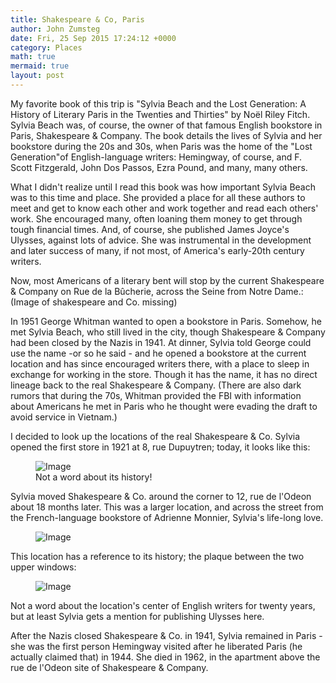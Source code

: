 ```yaml
---
title: Shakespeare & Co, Paris
author: John Zumsteg
date: Fri, 25 Sep 2015 17:24:12 +0000
category: Places
math: true
mermaid: true
layout: post
---
```

My favorite book of this trip is "<span id="productTitle" class="a-size-large">Sylvia Beach and the Lost Generation: A History of Literary Paris in the Twenties and Thirties" by Noël Riley Fitch. Sylvia Beach was, of course, the owner of that famous English bookstore in Paris, Shakespeare &amp; Company. The book details the lives of Sylvia and her bookstore during the 20s and 30s, when Paris was the home of the "Lost Generation"of English-language writers: Hemingway, of course, and F. Scott Fitzgerald, John Dos Passos, Ezra Pound, and many, many others.</span>

What I didn't realize until I read this book was how important Sylvia Beach was to this time and place. She provided a place for all these authors to meet and get to know each other and work together and read each others' work. She encouraged many, often loaning them money to get through tough financial times. And, of course, she published James Joyce's Ulysses, against lots of advice. She was instrumental in the development and later success of many, if not most, of America's early-20th century writers.

Now, most Americans of a literary bent will stop by the current Shakespeare &amp; Company on Rue de la Bûcherie, across the Seine from Notre Dame.:
(Image of shakespeare and Co. missing)

In 1951 George Whitman wanted to open a bookstore in Paris. Somehow, he met Sylvia Beach, who still lived in the city, though Shakespeare &amp; Company had been closed by the Nazis in 1941. At dinner, Sylvia told George could use the name -or so he said - and he opened a bookstore at the current location and has since encouraged writers there, with a place to sleep in exchange for working in the store. Though it has the name, it has no direct lineage back to the real Shakespeare &amp; Company. (There are also dark rumors that during the 70s, Whitman provided the FBI with information about Americans he met in Paris who he thought were evading the draft to avoid service in Vietnam.)

I decided to look up the locations of the real Shakespeare &amp; Co. Sylvia opened the first store in 1921 at 8, rue Dupuytren; today, it looks like this:
<figure>
	<img class = "landscape" src="{{"/assets/images/2015/09/DSC09322.jpg" | prepend: site.baseurl  }}" alt="Image" />
	<figcaption>Not a word about its history!</figcaption>
</figure>

Sylvia moved Shakespeare &amp; Co. around the corner to 12, rue de l'Odeon about 18 months later. This was a larger location, and across the street from the French-language bookstore of Adrienne Monnier, Sylvia's life-long love.

<figure>
	<img class = "landscape" src="{{"/assets/images/2015/09/DSC09326.jpg" | prepend: site.baseurl  }}" alt="Image" />
	<figcaption></figcaption>
</figure>



This location has a reference to its history; the plaque between the two upper windows:

<figure>
	<img class = "landscape" src="{{"/assets/images/2015/09/DSC09254.jpg" | prepend: site.baseurl  }}" alt="Image" />
	<figcaption></figcaption>
</figure>



Not a word about the location's center of English writers for twenty years, but at least Sylvia gets a mention for publishing Ulysses here.

After the Nazis closed Shakespeare &amp; Co. in 1941, Sylvia remained in Paris - she was the first person Hemingway visited after he liberated Paris (he actually claimed that) in 1944. She died in 1962, in the apartment above the rue de l'Odeon site of Shakespeare &amp; Company.
